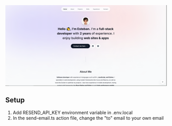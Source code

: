 ![alt text](image.png)

## Setup

1. Add RESEND_API_KEY environment variable in .env.local
2. In the send-email.ts action file, change the "to" email to your own email

